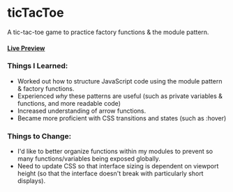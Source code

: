 # ticTacToe
A tic-tac-toe game to practice factory functions &amp; the module pattern. 

#### [Live Preview](https://justin-gallo.github.io/ticTacToe/)

### Things I Learned: 
- Worked out how to structure JavaScript code using the module pattern & factory functions. 
- Experienced *why* these patterns are useful (such as private variables & functions, and more readable code)
- Increased understanding of arrow functions. 
- Became more proficient with CSS transitions and states (such as :hover)

### Things to Change: 
- I'd like to better organize functions within my modules to prevent so many functions/variables being exposed globally. 
- Need to update CSS so that interface sizing is dependent on viewport height (so that the interface doesn't break with particularly short displays).
